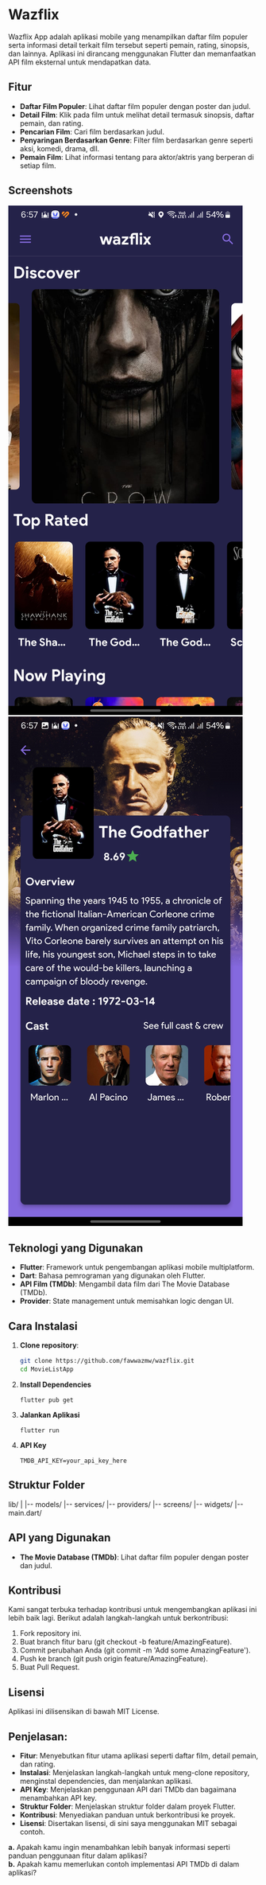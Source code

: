 # Wazflix

Wazflix App adalah aplikasi mobile yang menampilkan daftar film populer serta informasi detail terkait film tersebut seperti pemain, rating, sinopsis, dan lainnya. Aplikasi ini dirancang menggunakan Flutter dan memanfaatkan API film eksternal untuk mendapatkan data.

## Fitur

- **Daftar Film Populer**: Lihat daftar film populer dengan poster dan judul.
- **Detail Film**: Klik pada film untuk melihat detail termasuk sinopsis, daftar pemain, dan rating.
- **Pencarian Film**: Cari film berdasarkan judul.
- **Penyaringan Berdasarkan Genre**: Filter film berdasarkan genre seperti aksi, komedi, drama, dll.
- **Pemain Film**: Lihat informasi tentang para aktor/aktris yang berperan di setiap film.

## Screenshots

<!-- Letakkan screenshot aplikasi di sini -->

![Screenshot Home](assets/images/homeflix.jpg)
![Screenshot Detail](assets/images/detailflix.jpg)

## Teknologi yang Digunakan

- **Flutter**: Framework untuk pengembangan aplikasi mobile multiplatform.
- **Dart**: Bahasa pemrograman yang digunakan oleh Flutter.
- **API Film (TMDb)**: Mengambil data film dari The Movie Database (TMDb).
- **Provider**: State management untuk memisahkan logic dengan UI.

## Cara Instalasi

1. **Clone repository**:

   ```bash
   git clone https://github.com/fawwazmw/wazflix.git
   cd MovieListApp
   ```

2. **Install Dependencies**

   ```
   flutter pub get
   ```

3. **Jalankan Aplikasi**

   ```
   flutter run
   ```

4. **API Key**
   ```
   TMDB_API_KEY=your_api_key_here
   ```

## Struktur Folder

lib/
|
|-- models/
|-- services/
|-- providers/
|-- screens/
|-- widgets/
|-- main.dart/

## API yang Digunakan

- **The Movie Database (TMDb)**: Lihat daftar film populer dengan poster dan judul.

## Kontribusi

Kami sangat terbuka terhadap kontribusi untuk mengembangkan aplikasi ini lebih baik lagi. Berikut adalah langkah-langkah untuk berkontribusi:

1. Fork repository ini.
2. Buat branch fitur baru (git checkout -b feature/AmazingFeature).
3. Commit perubahan Anda (git commit -m 'Add some AmazingFeature').
4. Push ke branch (git push origin feature/AmazingFeature).
5. Buat Pull Request.

## Lisensi

Aplikasi ini dilisensikan di bawah MIT License.

## Penjelasan:

- **Fitur**: Menyebutkan fitur utama aplikasi seperti daftar film, detail pemain, dan rating.
- **Instalasi**: Menjelaskan langkah-langkah untuk meng-clone repository, menginstal dependencies, dan menjalankan aplikasi.
- **API Key**: Menjelaskan penggunaan API dari TMDb dan bagaimana menambahkan API key.
- **Struktur Folder**: Menjelaskan struktur folder dalam proyek Flutter.
- **Kontribusi**: Menyediakan panduan untuk berkontribusi ke proyek.
- **Lisensi**: Disertakan lisensi, di sini saya menggunakan MIT sebagai contoh.

**a.** Apakah kamu ingin menambahkan lebih banyak informasi seperti panduan penggunaan fitur dalam aplikasi?  
**b.** Apakah kamu memerlukan contoh implementasi API TMDb di dalam aplikasi?

